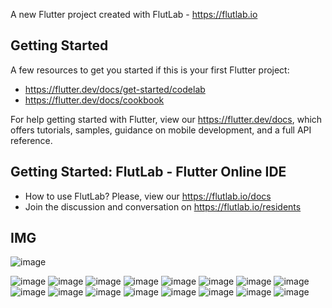 

A new Flutter project created with FlutLab - https://flutlab.io

## Getting Started

A few resources to get you started if this is your first Flutter project:

- https://flutter.dev/docs/get-started/codelab
- https://flutter.dev/docs/cookbook

For help getting started with Flutter, view our
https://flutter.dev/docs, which offers tutorials,
samples, guidance on mobile development, and a full API reference.

## Getting Started: FlutLab - Flutter Online IDE

- How to use FlutLab? Please, view our https://flutlab.io/docs
- Join the discussion and conversation on https://flutlab.io/residents

## IMG
![image](https://github.com/Yadier-Gonzalez-Graciano/UIIAct2/assets/143548098/688e6637-e6b0-4a22-aba2-868da7f01b3c)

![image](https://github.com/Yadier-Gonzalez-Graciano/UIIAct2/assets/143548098/b5461246-c456-4286-afd3-2fd821667bba)
![image](https://github.com/Yadier-Gonzalez-Graciano/UIIAct2/assets/143548098/f865bbaf-713c-4c61-937b-ddda94e6dca9)
![image](https://github.com/Yadier-Gonzalez-Graciano/UIIAct2/assets/143548098/fdc30b67-b3d7-416f-8265-66e74cb3cd10)
![image](https://github.com/Yadier-Gonzalez-Graciano/UIIAct2/assets/143548098/6ad08de7-9729-4572-b2bb-91b1bfe22174)
![image](https://github.com/Yadier-Gonzalez-Graciano/UIIAct2/assets/143548098/10ff5dfd-8d33-4cf7-9662-15b3004ac715)
![image](https://github.com/Yadier-Gonzalez-Graciano/UIIAct2/assets/143548098/cb8768b6-5c26-4848-b52a-ff82bb7cb75b)
![image](https://github.com/Yadier-Gonzalez-Graciano/UIIAct2/assets/143548098/4917b009-3927-4a86-838d-cc2f47fe876b)
![image](https://github.com/Yadier-Gonzalez-Graciano/UIIAct2/assets/143548098/ee45ad43-e6fc-4662-886a-6017193c2653)
![image](https://github.com/Yadier-Gonzalez-Graciano/UIIAct2/assets/143548098/b26ae41f-0b70-405a-b6f8-2b3080b22420)
![image](https://github.com/Yadier-Gonzalez-Graciano/UIIAct2/assets/143548098/a217adae-083a-4541-ac8b-37a19530a2c7)
![image](https://github.com/Yadier-Gonzalez-Graciano/UIIAct2/assets/143548098/18d4fc70-151c-48ca-af13-645bcb141bb8)
![image](https://github.com/Yadier-Gonzalez-Graciano/UIIAct2/assets/143548098/86663777-ff90-4304-ace7-fcee799aa7ac)
![image](https://github.com/Yadier-Gonzalez-Graciano/UIIAct2/assets/143548098/6a8ca410-e1a1-4e71-a87b-4a8a9e323bac)
![image](https://github.com/Yadier-Gonzalez-Graciano/UIIAct2/assets/143548098/d9c8d319-3966-44cb-b718-451057494c6f)
![image](https://github.com/Yadier-Gonzalez-Graciano/UIIAct2/assets/143548098/a3a51531-cc6d-4138-b321-c3532511ef4a)
![image](https://github.com/Yadier-Gonzalez-Graciano/UIIAct2/assets/143548098/e47c8691-8355-4299-90f1-154ffc233b5c)

